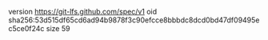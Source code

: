 version https://git-lfs.github.com/spec/v1
oid sha256:53d515df65cd6ad94b9878f3c90efcce8bbbdc8dcd0bd47df09495ec5ce0f24c
size 59
